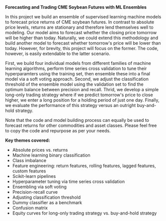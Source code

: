 **Forecasting and Trading CME Soybean Futures with ML Ensembles**

In this project we build an ensemble of supervised learning machine models to forecast price returns of CME soybean futures. In contrast to absolute price levels, returns are stationary and therefore lend themselves well to modeling. Our model aims to forecast whether the closing price tomorrow will be higher than today. Naturally, we could extend this methodology and build another model to forecast whether tomorrow's price will be lower than today. However, for brevity, this project will focus on the former. The code, however, is easily extendable to the latter scenario.

First, we build four individual models from different families of machine learning algorithms, perform time series cross validation to tune their hyperparamters using the training set, then ensemble these into a final model via a soft voting approach. Second, we adjust the classification threshold of the ensemble model using the validation set to find the optimum balance between precision and recall. Thrid, we develop a simple long-only trading strategy where if we predict tomorrow's price to close higher, we enter a long position for a holding period of just one day. Finally, we evaluate the performance of this strategy versus an outright buy-and-hold strategy.

Note that the code and model building process can equally be used to forecast returns for other commodities and asset classes. Please feel free to copy the code and repurpose as per your needs.

**Key themes covered:**
- Absolute prices vs. returns
- Machine learning binary classification
- Class imbalance
- Feature engineering: return features, rolling features, lagged features, custom features
- Scikit-learn pipelines
- Hyperparameter tuning via time series cross validation
- Ensembling via soft voting
- Precision-recall curve
- Adjusting classification threshold
- Dummy classifier as a benchmark
- Confusion matrix
- Equity curves for long-only trading strategy vs. buy-and-hold strategy
